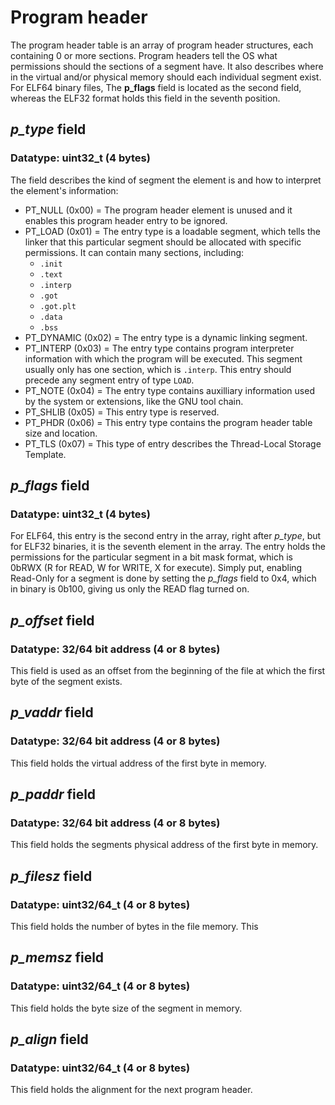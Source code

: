# Program header
The program header table is an array of program header structures, each containing 0 or more sections. Program headers tell the OS what permissions should the sections of a segment have. It also describes where in the virtual and/or physical memory should each individual segment exist. For ELF64 binary files, The **p_flags** field is located as the second field, whereas the ELF32 format holds this field in the seventh position.

## *p_type* field
### Datatype: uint32_t (4 bytes)
The field describes the kind of segment the element is and how to interpret the element's information:
- PT_NULL (0x00) = The program header element is unused and it enables this program header entry to be ignored.
- PT_LOAD (0x01) = The entry type is a loadable segment, which tells the linker that this particular segment should be allocated with specific permissions. It can contain many sections, including:
	- `.init`
	- `.text`
	- `.interp`
	- `.got`
	- `.got.plt`
	- `.data`
	- `.bss`
- PT_DYNAMIC (0x02) = The entry type is a dynamic linking segment.
- PT_INTERP (0x03) = The entry type contains program interpreter information with which the program will be executed. This segment usually only has one section, which is `.interp`. This entry should precede any segment entry of type `LOAD`.
- PT_NOTE (0x04) = The entry type contains auxilliary information used by the system or extensions, like the GNU tool chain.
- PT_SHLIB (0x05) = This entry type is reserved.
- PT_PHDR (0x06) = This entry type contains the program header table size and location.
- PT_TLS (0x07) = This type of entry describes the Thread-Local Storage Template.

## *p_flags* field
### Datatype: uint32_t (4 bytes)
For ELF64, this entry is the second entry in the array, right after *p_type*, but for ELF32 binaries, it is the seventh element in the array. The entry holds the permissions for the particular segment in a bit mask format, which is 0bRWX (R for READ, W for WRITE, X for execute). Simply put, enabling Read-Only for a segment is done by setting the *p_flags* field to 0x4, which in binary is 0b100, giving us only the READ flag turned on.

## *p_offset* field
### Datatype: 32/64 bit address (4 or 8 bytes)
This field is used as an offset from the beginning of the file at which the first byte of the segment exists.

## *p_vaddr* field
### Datatype: 32/64 bit address (4 or 8 bytes)
This field holds the virtual address of the first byte in memory.

## *p_paddr* field
### Datatype: 32/64 bit address (4 or 8 bytes)
This field holds the segments physical address of the first byte in memory.

## *p_filesz* field
### Datatype: uint32/64_t (4 or 8 bytes)
This field holds the number of bytes in the file memory. This

## *p_memsz* field
### Datatype: uint32/64_t (4 or 8 bytes)
This field holds the byte size of the segment in memory.

## *p_align* field
### Datatype: uint32/64_t (4 or 8 bytes)
This field holds the alignment for the next program header.
